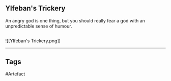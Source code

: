 ## Ylfeban's Trickery
An angry god is one thing,
but you should really fear a god
with an unpredictable sense of humour.
## 
![[Ylfeban's Trickery.png]]

---
## Tags
#Artefact